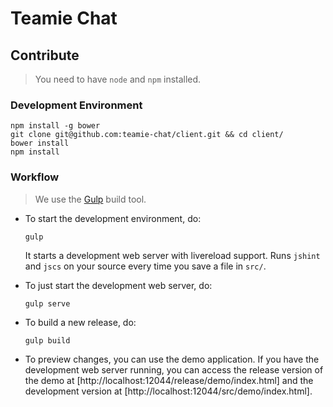 # Teamie Chat

## Contribute

>You need to have `node` and `npm` installed.

### Development Environment

```
npm install -g bower
git clone git@github.com:teamie-chat/client.git && cd client/
bower install
npm install
```

### Workflow

>We use the [Gulp](http://gulpjs.com/) build tool.

- To start the development environment, do:

  ```
  gulp
  ```

  It starts a development web server with livereload support. Runs `jshint` and `jscs` on your source every time you save a file in `src/`.

- To just start the development web server, do:

  ```
  gulp serve
  ```

- To build a new release, do:

  ```
  gulp build
  ```

- To preview changes, you can use the demo application. If you have the development web server running, you can access the release version of the demo at [http://localhost:12044/release/demo/index.html] and the development version at [http://localhost:12044/src/demo/index.html].